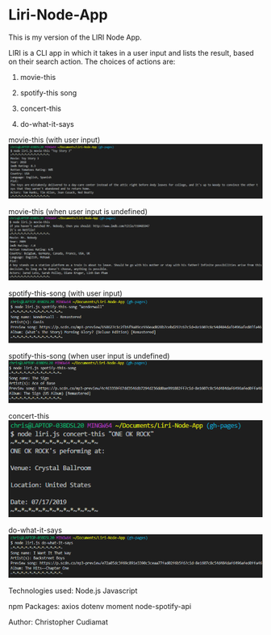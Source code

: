 # Liri-Node-App
This is my version of the LIRI Node App.

LIRI is a CLI app in which it takes in a user input and lists the result, based on their search action. The choices of actions are:

1) movie-this <user-input>

2) spotify-this song <user-input>

3) concert-this <user-input>

4) do-what-it-says

movie-this (with user input)
![movie-this](/screenshots/movie-this-user.png)

movie-this (when user input is undefined)
![movie-this-undefined](/screenshots/movie-this-undefined.png)

spotify-this-song (with user input)
![spotify-this](/screenshots/spotify-this-song.png)

spotify-this-song (when user input is undefined)
![spotify-this-undefined](/screenshots/spotify-this-song-undefined.png)

concert-this
![concert-this](/screenshots/concert-this.png)

do-what-it-says
![do-what-it-says](/screenshots/do-what-it-says.png)


Technologies used:
Node.js
Javascript

npm Packages:
axios
dotenv
moment
node-spotify-api

Author:
Christopher Cudiamat